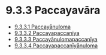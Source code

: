 

# 9.3.3 Paccayavāra

* [9.3.3.1 Paccayānuloma](9.3.3/9.3.3.1.md)
* [9.3.3.2 Paccayapaccanīya](9.3.3/9.3.3.2.md)
* [9.3.3.3 Paccayānulomapaccanīya](9.3.3/9.3.3.3.md)
* [9.3.3.4 Paccayapaccanīyānuloma](9.3.3/9.3.3.4.md)



